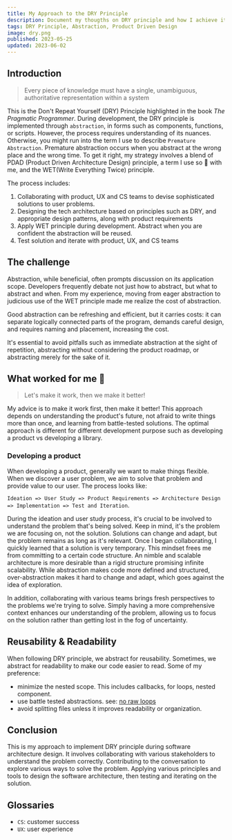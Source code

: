 ```yaml
---
title: My Approach to the DRY Principle
description: Document my thougths on DRY principle and how I achieve it
tags: DRY Principle, Abstraction, Product Driven Design
image: dry.png
published: 2023-05-25
updated: 2023-06-02
---
```


## Introduction

> Every piece of knowledge must have a single, unambiguous, authoritative representation within a system

This is the Don't Repeat Yourself (DRY) Principle highlighted in the book _The Pragmatic Programmer_. During development, the DRY principle is implemented through `abstraction`, in forms such as components, functions, or scripts. However, the process requires understanding of its nuances. Otherwise, you might run into the term I use to describe `Premature Abstraction`. Premature abstraction occurs when you abstract at the wrong place and the wrong time. To get it right, my strategy involves a blend of PDAD (Product Driven Architecture Design) principle, a term I use so 🐻 with me, and the WET(Write Everything Twice) principle.

The process includes:

1. Collaborating with product, UX and CS teams to devise sophisticated solutions to user problems.
2. Designing the tech architecture based on principles such as DRY, and appropriate design patterns, along with product requirements
3. Apply WET principle during development. Abstract when you are confident the abstraction will be reused.
4. Test solution and iterate with product, UX, and CS teams

## The challenge

Abstraction, while beneficial, often prompts discussion on its application scope. Developers frequently debate not just how to abstract, but what to abstract and when. From my experience, moving from eager abstraction to judicious use of the WET principle made me realize the cost of abstraction.

Good abstraction can be refreshing and efficient, but it carries costs: it can separate logically connected parts of the program, demands careful design, and requires naming and placement, increasing the cost.

It's essential to avoid pitfalls such as immediate abstraction at the sight of repetition, abstracting without considering the product roadmap, or abstracting merely for the sake of it.

## What worked for me 🔧

> Let's make it work, then we make it better!

My advice is to make it work first, then make it better! This approach depends on understanding the product's future, not afraid to write things more than once, and learning from battle-tested solutions. The optimal approach is different for different development purpose such as developing a product vs developing a library.

### Developing a product

When developing a product, generally we want to make things flexible. When we discover a user problem, we aim to solve that problem and provide value to our user. The process looks like:

`Ideation => User Study => Product Requirements => Architecture Design => Implementation => Test and Iteration`.

During the ideation and user study process, it's crucial to be involved to understand the problem that's being solved. Keep in mind, it's the problem we are focusing on, not the solution. Solutions can change and adapt, but the problem remains as long as it's relevant. Once I began collaborating, I quickly learned that a solution is very temporary. This mindset frees me from committing to a certain code structure. An nimble and scalable architecture is more desirable than a rigid structure promising infinite scalability. While abstraction makes code more defined and structured, over-abstraction makes it hard to change and adapt, which goes against the idea of exploration.

In addition, collaborating with various teams brings fresh perspectives to the problems we're trying to solve. Simply having a more comprehensive context enhances our understanding of the problem, allowing us to focus on the solution rather than getting lost in the fog of uncertainty.

## Reusability & Readability

When following DRY principle, we abstract for reusability. Sometimes, we abstract for readability to make our code easier to read. Some of my preference:

- minimize the nested scope. This includes callbacks, for loops, nested component.
- use battle tested abstractions. see: [no raw loops](https://sean-parent.stlab.cc/presentations/2013-09-11-cpp-seasoning/cpp-seasoning.pdf)
- avoid splitting files unless it improves readability or organization.

## Conclusion

This is my approach to implement DRY principle during software architecture design. It involves collaborating with various stakeholders to understand the problem correctly. Contributing to the conversation to explore various ways to solve the problem. Applying various principles and tools to design the software architecture, then testing and iterating on the solution.

## Glossaries

- `CS`: customer success
- `UX`: user experience
